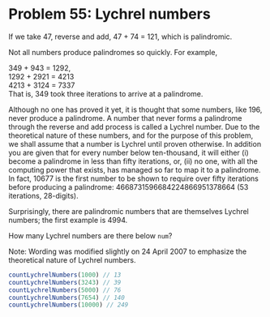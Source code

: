 # Problem 55: Lychrel numbers

If we take 47, reverse and add, 47 + 74 = 121, which is palindromic.

Not all numbers produce palindromes so quickly. For example,

349 + 943 = 1292, <br>
1292 + 2921 = 4213 <br>
4213 + 3124 = 7337 <br>
That is, 349 took three iterations to arrive at a palindrome.

Although no one has proved it yet, it is thought that some numbers, like 196, never produce a palindrome. A number that never forms a palindrome through the reverse and add process is called a Lychrel number. Due to the theoretical nature of these numbers, and for the purpose of this problem, we shall assume that a number is Lychrel until proven otherwise. In addition you are given that for every number below ten-thousand, it will either (i) become a palindrome in less than fifty iterations, or, (ii) no one, with all the computing power that exists, has managed so far to map it to a palindrome. In fact, 10677 is the first number to be shown to require over fifty iterations before producing a palindrome: 4668731596684224866951378664 (53 iterations, 28-digits).

Surprisingly, there are palindromic numbers that are themselves Lychrel numbers; the first example is 4994.

How many Lychrel numbers are there below `num`?

Note: Wording was modified slightly on 24 April 2007 to emphasize the theoretical nature of Lychrel numbers.

```javascript
countLychrelNumbers(1000) // 13
countLychrelNumbers(3243) // 39
countLychrelNumbers(5000) // 76
countLychrelNumbers(7654) // 140
countLychrelNumbers(10000) // 249
```
